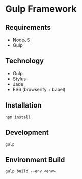 # Gulp Framework

## Requirements
- NodeJS
- Gulp

## Technology
- Gulp
- Stylus
- Jade
- ES6 (browserify + babel)

## Installation

```
npm install
```

## Development

```
gulp
```

## Environment Build
```
gulp build --env <env>
```
